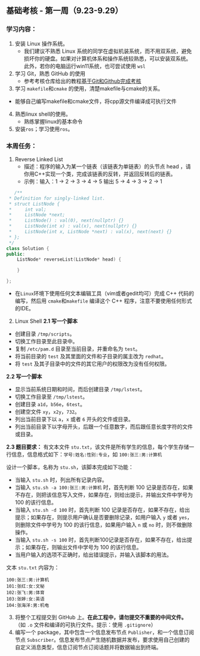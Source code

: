 ## 基础考核 - 第一周（9.23-9.29）



### 学习内容：

1. 安装 Linux 操作系统。
    - 我们建议不熟悉 Linux 系统的同学在虚拟机装系统，而不用双系统，避免损坏你的硬盘。如果对计算机体系和操作系统较熟悉，可以安装双系统。此外，若你的电脑运行win11系统，也可尝试使用 `wsl`
2. 学习 Git，熟悉 GitHub 的使用
   - 参考考核仓库给出的教程[基于Git和Github完成考核](https://github.com/LinHuangnan/Tutorial_2023/blob/main/doc/%E5%9F%BA%E4%BA%8Egit%E5%92%8CGitHub%E5%AE%8C%E6%88%90%E8%80%83%E6%A0%B8%E4%BB%BB%E5%8A%A1.md)
3. 学习 `makefile`和`cmake` 的使用，清楚makefile与cmake的关系。
 - 能够自己编写makefile和cmake文件，将cpp源文件编译成可执行文件
4. 熟悉linux shell的使用。
   - 熟练掌握linux的基本命令
5. 安装`ros`；学习使用`ros`。

### 本周任务：

1. Reverse Linked List 
   - 描述：程序的输入为某一个链表（该链表为单链表）的头节点 head ，请你用C++实现一个类，完成该链表的反转，并返回反转后的链表。
   - 示例：输入：1 -> 2 -> 3 -> 4 -> 5 输出 5 -> 4 -> 3 -> 2 -> 1

```cpp
   /**
 * Definition for singly-linked list.
 * struct ListNode {
 *     int val;
 *     ListNode *next;
 *     ListNode() : val(0), next(nullptr) {}
 *     ListNode(int x) : val(x), next(nullptr) {}
 *     ListNode(int x, ListNode *next) : val(x), next(next) {}
 * };
 */
class Solution {
public:
    ListNode* reverseList(ListNode* head) {

    }

};
```
   - 在`Linux`环境下使用任何文本编辑工具（vim或者gedit均可）完成 C++ 代码的编写，然后用 `cmake`和`makefile` 编译这个 C++ 程序，注意不要使用任何形式的IDE。
2. Linux Shell
**2.1 写一个脚本**

- 创建目录 `/tmp/scripts`。  
- 切换工作目录至此目录中。
- 复制 `/etc/pam.d` 目录至当前目录，并重命名为 `test`。
- 将当前目录的 `test` 及其里面的文件和子目录的属主改为 `redhat`。
- 将 `test` 及其子目录中的文件的其它用户的权限改为没有任何权限。

**2.2 写一个脚本**

- 显示当前系统日期和时间，而后创建目录 `/tmp/lstest`。  
- 切换工作目录至 `/tmp/lstest`。
- 创建目录 `a1d`，`b56e`，`6test`。
- 创建空文件 `xy`，`x2y`，`732`。
- 列出当前目录下以 `a`，`x` 或者 `6` 开头的文件或目录。
- 列出当前目录下以字母开头，后跟一个任意数字，而后跟任意长度字符的文件或目录。

**2.3 题目要求：** 有文本文件 `stu.txt`，该文件是所有学生的信息，每个学生存储一行信息，信息格式如下：`学号:姓名:性别:专业`，如 `100:张三:男:计算机`

设计一个脚本，名称为 `stu.sh`，该脚本完成如下功能：

- 当输入 `stu.sh` 时，列出所有记录内容。
- 当输入 `stu.sh -a 100:张三:男:计算机` 时，首先判断 100 记录是否存在，如果不存在，则把该信息写入文件，如果存在，则给出提示，并输出文件中学号为 100 的该行信息。
- 当输入 `stu.sh -d 100` 时，首先判断 100 记录是否存在，如果不存在，给出提示；如果存在，则提示用户确认是否要删除记录，如用户输入 `y` 或者 `yes`，则删除文件中学号为 100 的该行信息，如果用户输入 `n` 或 `no` 时，则不做删除操作。
- 当输入 `stu.sh -s 100` 时，首先判断100记录是否存在，如果不存在，给出提示；如果存在，则输出文件中学号为 100 的该行信息。
- 当用户输入的选项不正确时，给出错误提示，并输入该脚本的用法。

文本 `stu.txt` 内容为：

```
100:张三:男:计算机
101:张红:女:文秘
102:张飞:男:体育
103:张婷:女:英语
104:张海洋:男:机电
```
3. 将整个工程提交到 GitHub 上。**在此工程中，请勿提交不重要的中间文件。**（如 `.o` 文件和编译的可执行文件。提示：使用 `.gitignore`）
4. 编写一个 package，其中包含一个信息发布节点 `Publisher`，和一个信息订阅节点 `Subscriber`。信息发布节点产生随机数据并发布，要求使用自己创建的自定义消息类型，信息订阅节点订阅话题并将数据输出到终端。
